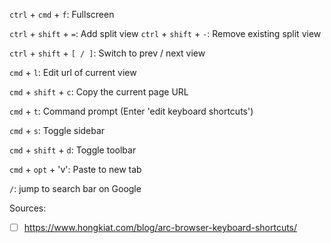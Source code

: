 `ctrl` + `cmd` + `f`: Fullscreen

`ctrl` + `shift` + `=`: Add split view
`ctrl` + `shift` + `-`: Remove existing split view

`ctrl` + `shift` + `[ / ]`: Switch to prev / next view

`cmd` + `l`: Edit url of current view

`cmd` + `shift` + `c`: Copy the current page URL

`cmd` + `t`: Command prompt (Enter 'edit keyboard shortcuts')

`cmd` + `s`: Toggle sidebar

`cmd` + `shift` + `d`: Toggle toolbar

`cmd` + `opt` + 'v': Paste to new tab

`/`: jump to search bar on Google

Sources:
- [ ] https://www.hongkiat.com/blog/arc-browser-keyboard-shortcuts/
